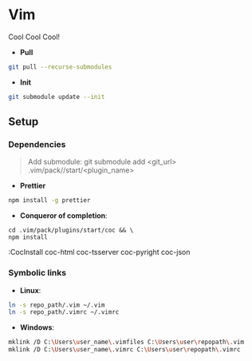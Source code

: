 # Vim

Cool Cool Cool!

- **Pull**

```sh
git pull --recurse-submodules
```

- **Init**

```sh
git submodule update --init
```

## Setup

### Dependencies

> Add submodule: git submodule add <git_url> .vim/pack/<folder>/start/<plugin_name>

- **Prettier**

```sh
npm install -g prettier
```

- **Conqueror of completion**:
```
cd .vim/pack/plugins/start/coc && \
npm install
```

:CocInstall coc-html coc-tsserver coc-pyright coc-json

### Symbolic links

- **Linux**:

```sh
ln -s repo_path/.vim ~/.vim
ln -s repo_path/.vimrc ~/.vimrc
```

- **Windows**:

```sh
mklink /D C:\Users\user_name\.vimfiles C:\Users\user\repopath\.vim
mklink /D C:\Users\user_name\.vimrc C:\Users\user\repopath\.vimrc
```
